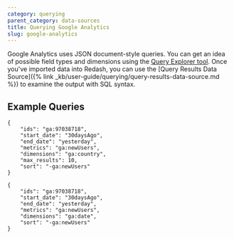 ```yaml
---
category: querying
parent_category: data-sources
title: Querying Google Analytics
slug: google-analytics
---
```


Google Analytics uses JSON document-style queries. You can get an idea of possible field types and dimensions using the [Query Explorer tool](https://ga-dev-tools.appspot.com/query-explorer/). Once you've imported data into Redash, you can use the [Query Results Data Source]({% link _kb/user-guide/querying/query-results-data-source.md %}) to examine the output with SQL syntax.

## Example Queries

```
{
    "ids": "ga:97038718",
    "start_date": "30daysAgo",
    "end_date": "yesterday",
    "metrics": "ga:newUsers",
    "dimensions": "ga:country",
    "max_results": 10,
    "sort": "-ga:newUsers"
}
```

```
{
    "ids": "ga:97038718",
    "start_date": "30daysAgo",
    "end_date": "yesterday",
    "metrics": "ga:newUsers",
    "dimensions": "ga:date",
    "sort": "-ga:newUsers"
}
```


